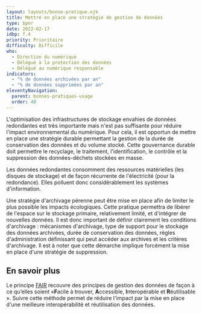 ```yaml
---
layout: layouts/bonne-pratique.njk
title: Mettre en place une stratégie de gestion de données
type: bpnr
date: 2022-02-17
idbp: f.4
priority: Prioritaire
difficulty: Difficile
who:
  - Direction du numérique
  - Délégué à la protection des données
  - Délégué au numérique responsable
indicators:
  - "% de données archivées par an"
  - "% de données supprimées par an"
eleventyNavigation:
  parent: bonnes-pratiques-usage
  order: 40
---
```


L'optimisation des infrastructures de stockage envahies de données redondantes est très importante mais n'est pas suffisante pour réduire l'impact environnemental du numérique. Pour cela, il est opportun de mettre en place une stratégie durable permettant la gestion de la durée de conservation des données et du volume stocké. Cette gouvernance durable doit permettre le recyclage, le traitement, l'identification, le contrôle et la suppression des données-déchets stockées en masse.

Les données redondantes consomment des ressources matérielles (les disques de stockage) et de façon récurrente de l'électricité (pour la redondance). Elles polluent donc considérablement les systèmes d'information.

Une stratégie d'archivage pérenne peut être mise en place afin de limiter le plus possible les impacts écologiques. Cette pratique permettra de libérer de l'espace sur le stockage primaire, relativement limité, et d'intégrer de nouvelles données. Il est donc important de définir clairement les conditions d'archivage : mécanismes d'archivage, type de support pour le stockage des données archivées, durée de conservation des données, règles d'administration définissant qui peut accéder aux archives et les critères d'archivage. Il est à noter que cette démarche implique forcément la mise en place d'une stratégie de suppression.

## En savoir plus

Le principe [FAIR](https://fr.wikipedia.org/wiki/Fair_data) recouvre des principes de gestion des données de façon à ce qu’elles soient «**F**acile à trouver, **A**ccessible, **I**nteropérable et **R**éutilisable ». Suivre cette méthode permet de réduire l'impact par la mise en place d'une meilleure interopérabilité et réutilisation des données.
